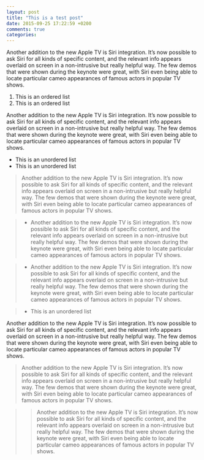 ```yaml
---
layout: post
title: "This is a test post"
date: 2015-09-25 17:22:59 +0200
comments: true
categories: 
---
```


Another addition to the new Apple TV is Siri integration. It’s now possible to ask Siri for all kinds of specific content, and the relevant info appears overlaid on screen in a non-intrusive but really helpful way. The few demos that were shown during the keynote were great, with Siri even being able to locate particular cameo appearances of famous actors in popular TV shows.

1. This is an ordered list
2. This is an ordered list

Another addition to the new Apple TV is Siri integration. It’s now possible to ask Siri for all kinds of specific content, and the relevant info appears overlaid on screen in a non-intrusive but really helpful way. The few demos that were shown during the keynote were great, with Siri even being able to locate particular cameo appearances of famous actors in popular TV shows.

* This is an unordered list
* This is an unordered list

> Another addition to the new Apple TV is Siri integration. It’s now possible to ask Siri for all kinds of specific content, and the relevant info appears overlaid on screen in a non-intrusive but really helpful way. The few demos that were shown during the keynote were great, with Siri even being able to locate particular cameo appearances of famous actors in popular TV shows.

> * Another addition to the new Apple TV is Siri integration. It’s now possible to ask Siri for all kinds of specific content, and the relevant info appears overlaid on screen in a non-intrusive but really helpful way. The few demos that were shown during the keynote were great, with Siri even being able to locate particular cameo appearances of famous actors in popular TV shows.

> * Another addition to the new Apple TV is Siri integration. It’s now possible to ask Siri for all kinds of specific content, and the relevant info appears overlaid on screen in a non-intrusive but really helpful way. The few demos that were shown during the keynote were great, with Siri even being able to locate particular cameo appearances of famous actors in popular TV shows.
 
> * This is an unordered list

Another addition to the new Apple TV is Siri integration. It’s now possible to ask Siri for all kinds of specific content, and the relevant info appears overlaid on screen in a non-intrusive but really helpful way. The few demos that were shown during the keynote were great, with Siri even being able to locate particular cameo appearances of famous actors in popular TV shows.

> Another addition to the new Apple TV is Siri integration. It’s now possible to ask Siri for all kinds of specific content, and the relevant info appears overlaid on screen in a non-intrusive but really helpful way. The few demos that were shown during the keynote were great, with Siri even being able to locate particular cameo appearances of famous actors in popular TV shows.

> > Another addition to the new Apple TV is Siri integration. It’s now possible to ask Siri for all kinds of specific content, and the relevant info appears overlaid on screen in a non-intrusive but really helpful way. The few demos that were shown during the keynote were great, with Siri even being able to locate particular cameo appearances of famous actors in popular TV shows.

